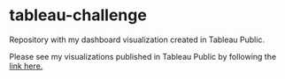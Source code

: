 # tableau-challenge
Repository with my dashboard visualization created in Tableau Public.

Please see my visualizations published in Tableau Public by following the [link here.](https://public.tableau.com/profile/nadia2360#!/)
